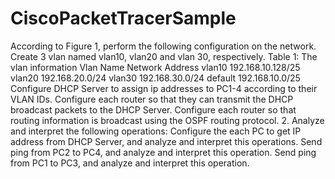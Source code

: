 # CiscoPacketTracerSample



According to Figure 1, perform the following configuration on the network.
Create 3 vlan named vlan10, vlan20 and vlan 30, respectively.
Table 1: The vlan information
Vlan Name Network Address
vlan10 192.168.10.128/25
vlan20 192.168.20.0/24
vlan30 192.168.30.0/24
default 192.168.10.0/25
Configure DHCP Server to assign ip addresses to PC1-4 according to
their VLAN IDs.
Configure each router so that they can transmit the DHCP broadcast
packets to the DHCP Server.
Configure each router so that routing information is broadcast using
the OSPF routing protocol.
2. Analyze and interpret the following operations:
Configure the each PC to get IP address from DHCP Server, and
analyze and interpret this operations.
Send ping from PC2 to PC4, and analyze and interpret this operation.
Send ping from PC1 to PC3, and analyze and interpret this operation.
